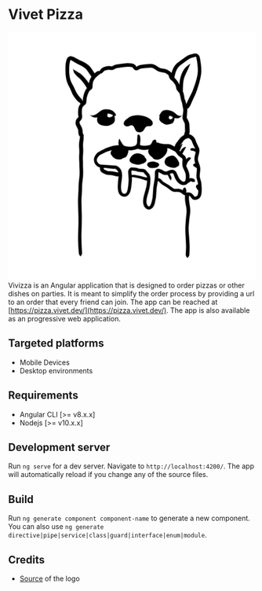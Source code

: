 # Vivet Pizza
![Lama with pizza](src/assets/img/logo.svg)
Vivizza is an Angular application that is designed to order pizzas or other dishes on parties. It is meant to simplify the order process by providing a url to an order that every friend can join. The app can be reached at [https://pizza.vivet.dev/](https://pizza.vivet.dev/). The app is also available as an progressive web application.
## Targeted platforms
 - Mobile Devices
 - Desktop environments
## Requirements
- Angular CLI [>= v8.x.x]
- Nodejs [>= v10.x.x]
## Development server
Run `ng serve` for a dev server. Navigate to `http://localhost:4200/`. The app will automatically reload if you change any of the source files.
## Build
Run `ng generate component component-name` to generate a new component. You can also use `ng generate directive|pipe|service|class|guard|interface|enum|module`.
## Credits
- [Source](https://designbundles.net/jpgstock/130355-llama-with-pizza-svg-jpg-png) of the logo
